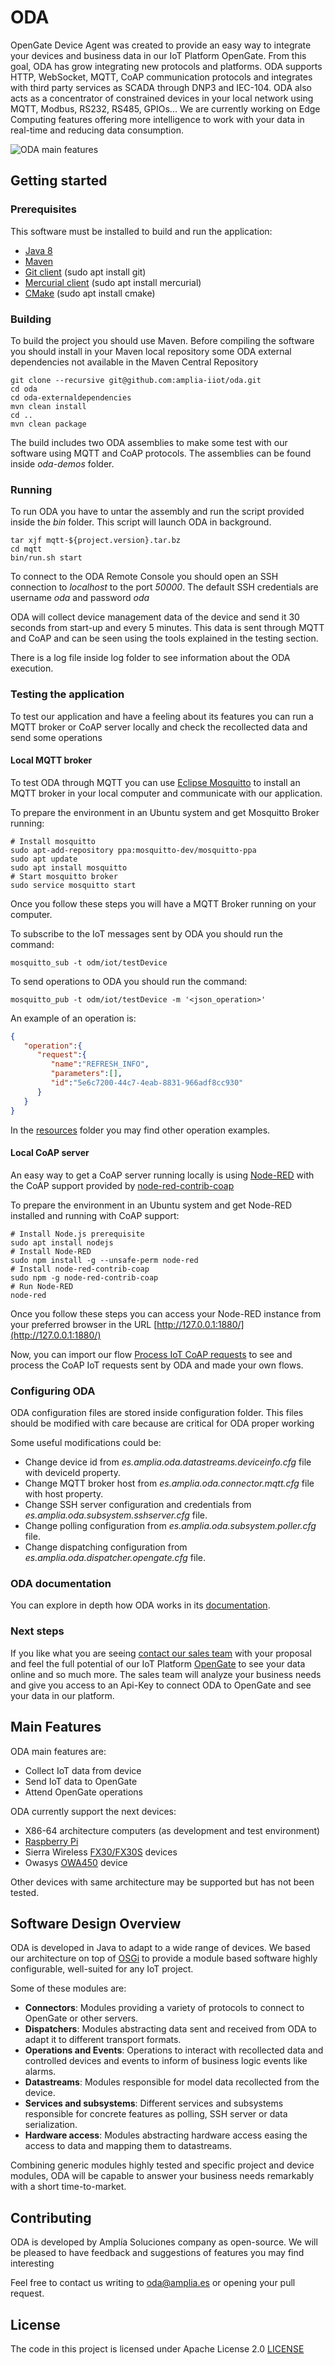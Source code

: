 # ODA

OpenGate Device Agent was created to provide an easy way to integrate your devices and business data in our IoT Platform OpenGate. From this goal, ODA has grow integrating new protocols and platforms. ODA supports HTTP, WebSocket, MQTT, CoAP communication protocols and integrates with third party services as SCADA through DNP3 and IEC-104. ODA also acts as a concentrator of constrained devices in your local network using MQTT, Modbus, RS232, RS485, GPIOs... We are currently working on Edge Computing features offering more intelligence to work with your data in real-time and reducing data consumption.  

![ODA main features](resources/ODA.png)

## Getting started

### Prerequisites

This software must be installed to build and run the application:

- [Java 8](https://www.java.com/en/download/faq/java8.xml)
- [Maven](https://maven.apache.org/)
- [Git client](https://git-scm.com/) (sudo apt install git)
- [Mercurial client](https://www.mercurial-scm.org/) (sudo apt install mercurial)
- [CMake](https://cmake.org/) (sudo apt install cmake)

### Building

To build the project you should use Maven. Before compiling the software you should install in your Maven local repository some ODA external dependencies not available in the Maven Central Repository

```shell
git clone --recursive git@github.com:amplia-iiot/oda.git
cd oda
cd oda-externaldependencies
mvn clean install
cd ..
mvn clean package
```

The build includes two ODA assemblies to make some test with our software using MQTT and CoAP protocols. The assemblies can be found inside *oda-demos* folder.

### Running

To run ODA you have to untar the assembly and run the script provided inside the *bin* folder. This script will launch ODA in background.

```shell
tar xjf mqtt-${project.version}.tar.bz
cd mqtt
bin/run.sh start
```

To connect to the ODA Remote Console you should open an SSH connection to *localhost* to the port *50000*. The default SSH credentials are username *oda* and password *oda*

ODA will collect device management data of the device and send it 30 seconds from start-up and every 5 minutes. This data is sent through MQTT and CoAP and can be seen using the tools explained in the testing section.

There is a log file inside log folder to see information about the ODA execution.

### Testing the application

To test our application and have a feeling about its features you can run a MQTT broker or CoAP server locally and check the recollected data and send some operations

#### Local MQTT broker

To test ODA through MQTT you can use [Eclipse Mosquitto](https://mosquitto.org/) to install an MQTT broker in your local computer and communicate with our application.

To prepare the environment in an Ubuntu system and get Mosquitto Broker running:

```shell
# Install mosquitto
sudo apt-add-repository ppa:mosquitto-dev/mosquitto-ppa
sudo apt update
sudo apt install mosquitto
# Start mosquitto broker
sudo service mosquitto start
```

Once you follow these steps you will have a MQTT Broker running on your computer.

To subscribe to the IoT messages sent by ODA you should run the command:

```shell
mosquitto_sub -t odm/iot/testDevice
```

To send operations to ODA you should run the command:

```shell
mosquitto_pub -t odm/iot/testDevice -m '<json_operation>'
```

An example of an operation is:

```json
{
   "operation":{
      "request":{
         "name":"REFRESH_INFO",
         "parameters":[],
         "id":"5e6c7200-44c7-4eab-8831-966adf8cc930"
      }
   }
}
```

In the [resources](resources) folder you may find other operation examples.

#### Local CoAP server

An easy way to get a CoAP server running locally is using [Node-RED](https://nodered.org/) with the CoAP support provided by [node-red-contrib-coap](https://flows.nodered.org/node/node-red-contrib-coap)

To prepare the environment in an Ubuntu system and get Node-RED installed and running with CoAP support:

```shell
# Install Node.js prerequisite
sudo apt install nodejs
# Install Node-RED
sudo npm install -g --unsafe-perm node-red
# Install node-red-contrib-coap
sudo npm -g node-red-contrib-coap
# Run Node-RED
node-red
```

Once you follow these steps you can access your Node-RED instance from your preferred browser in the URL [http://127.0.0.1:1880/](http://127.0.0.1:1880/)

Now, you can import our flow [Process IoT CoAP requests](resources/process-coap-iot-requests-flow.json) to see and process the CoAP IoT requests sent by ODA and made your own flows.

### Configuring ODA

ODA configuration files are stored inside configuration folder. This files should be modified with care because are critical for ODA proper working

Some useful modifications could be:

- Change device id from *es.amplia.oda.datastreams.deviceinfo.cfg* file with deviceId property.
- Change MQTT broker host from *es.amplia.oda.connector.mqtt.cfg* file with host property.
- Change SSH server configuration and credentials from *es.amplia.oda.subsystem.sshserver.cfg* file.
- Change polling configuration from *es.amplia.oda.subsystem.poller.cfg* file.
- Change dispatching configuration from *es.amplia.oda.dispatcher.opengate.cfg* file.

### ODA documentation

You can explore in depth how ODA works in its [documentation](https://amplia-iiot.github.io/oda-docs/).

### Next steps

If you like what you are seeing [contact our sales team](https://www.amplia-iiot.com/contact-information-sales/) with your proposal and feel the full potential of our IoT Platform [OpenGate](https://www.amplia-iiot.com/opengate-iot-platform/) to see your data online and so much more. The sales team will analyze your business needs and give you access to an Api-Key to connect ODA to OpenGate and see your data in our platform.

## Main Features

ODA main features are:

- Collect IoT data from device
- Send IoT data to OpenGate
- Attend OpenGate operations

ODA currently support the next devices:

- X86-64 architecture computers (as development and test environment)
- [Raspberry Pi](https://www.raspberrypi.org/)
- Sierra Wireless [FX30/FX30S](https://source.sierrawireless.com/devices/fx-series/fx30/) devices
- Owasys [OWA450](https://www.owasys.com/en/products/owa450) device

Other devices with same architecture may be supported but has not been tested.

## Software Design Overview

ODA is developed in Java to adapt to a wide range of devices. We based our architecture on top of [OSGi](https://www.osgi.org/) to provide a module based software highly configurable, well-suited for any IoT project.

Some of these modules are:

- **Connectors**: Modules providing a variety of protocols to connect to OpenGate or other servers.  
- **Dispatchers**: Modules abstracting data sent and received from ODA to adapt it to different transport formats.
- **Operations and Events**: Operations to interact with recollected data and controlled devices and events to inform of business logic events like alarms.
- **Datastreams**: Modules responsible for model data recollected from the device.
- **Services and subsystems**: Different services and subsystems responsible for concrete features as polling, SSH server or data serialization.
- **Hardware access**: Modules abstracting hardware access easing the access to data and mapping them to datastreams.

Combining generic modules highly tested and specific project and device modules, ODA will be capable to answer your business needs remarkably with a short time-to-market.

## Contributing

ODA is developed by Amplía Soluciones company as open-source. We will be pleased to have feedback and suggestions of features you may find interesting

Feel free to contact us writing to [oda@amplia.es](mailto:oda@amplia.es?subject=[GitHub]) or opening your pull request.

## License

The code in this project is licensed under Apache License 2.0 [LICENSE](LICENSE)
